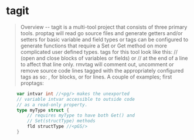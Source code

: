 # tagit
> Overview -- tagit is a multi-tool project that
> consists of three primary tools.  proptag will 
> read go source files and generate getters and/or
>setters for basic variable and field types or
> tags can be configured to generate functions that
>require a Set or Get method on more complicated
> user defined types. tags for this tool look like 
> this: //<pgs> </prop> (open and close blocks of 
> variables or fields) or //<pgs/> at the end of a 
> line to affect that line only.
> rmvtag will comment out, uncomment or remove source
> code lines tagged with the appropriately configured 
> tags as so: <rmv>, </rmv> for blocks, or <rmv/> for lines.
> A couple of examples; first proptags:
```go
  	var intvar int //<pg/> makes the unexported
	// variable intvar accessible to outside code 
  	// as a read-only property.
  	type myType struct {
  		// requires myType to have both Get() and
		// Set(structType) methods
  		fld structType //<pGS/>
  	}
```
